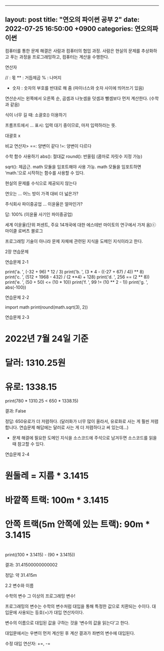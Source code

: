 
---
layout: post
title:  "연오의 파이썬 공부 2"
date:   2022-07-25 16:50:00 +0900
categories: 연오의파이썬
---


컴퓨터를 통한 문제 해결은 사람과 컴퓨터의 협업 과정. 사람은 현실의 문제를 추상화하고 푸는 과정을 프로그래밍하고, 컴퓨터는 계산을 수행한다.


연산자

// : 몫
** : 거듭제곱
% : 나머지
- 숫자 : 숫자의 부호를 반대로 해 줌 (마이너스와 숫자 사이에 띄어쓰기 있음)





연산순서는 왼쪽에서 오른쪽 순, 곱셈과 나눗셈을 덧셈과 뺄셈보다 먼저 계산한다. (수학과 같음)




식이 너무 길 때: 소괄호() 이용하기

프롬프트에서 … 표시: 입력 대기 중이므로, 마저 입력하라는 뜻.




대괄호 x




비교 연산자>
==: 양변이 같다
!=: 양변이 다르다





수학 함수 사용하기
abs(): 절대값
round(): 반올림 (콤마로 자릿수 지정 가능)





sqrt(): 제곱근. math 모듈을 임포트해야 사용 가능. math 모듈을 임포트하면 ‘math.’으로 시작하는 함수를 사용할 수 있다.






현실의 문제를 수식으로 제공되지 않는다

연오는 … 어느 방이 가격 대비 더 넓은가?








주식회사 파이중공업 … 이윤율은 얼마인가?

답: 100% (이윤율 사기인 파이중공업)


세계 이윤율(단위 퍼센트, 주요 14개국에 대한 에스테반 마이토의 연구에서 가져 옴)ⓒ마이클 로버츠 블로그



프로그래밍 기술이 아니라 문제 자체에 관련된 지식을 도메인 지식이라고 한다.



2장 연습문제

연습문제 2-1

print('a. ', (-32 + 96) * 12 / 3)
print('b. ', (3 * 4 - ((-27 + 67) / 4)) ** 8)
print('c. ', (512 + 1968 - 432) / (2 **4) + 128)
print('d. ', 256 == (2 ** 8))
print('e. ', (50 + 50) <= (10 * 10))
print('f. ', 99 != (10 ** 2 - 1))
print('g. ', abs(-100))


연습문제 2-2

import math
print(round(math.sqrt(3), 2))


연습문제 2-3

# 2022년 7월 24일 기준
# 달러: 1310.25원
# 유로: 1338.15

print(780 * 1310.25 < 650 * 1338.15)

결과:
False

정답: 650유로가 더 저렴하다. (달러화가 너무 많이 올라서, 유로화로 사는 게 훨씬 저렴합니다. 연습문제 해답에는 달러로 사는 게 더 저렴하다고 써 있는데…)

* 문제 해결에 필요한 도메인 지식을 소스코드에 주석으로 남겨두면 소스코드를 읽을 때 참고할 수 있다.

연습문제 2-4

# 원둘레 = 지름 * 3.1415
# 바깥쪽 트랙: 100m * 3.1415
# 안쪽 트랙(5m 안쪽에 있는 트랙): 90m * 3.1415
#

print((100 * 3.1415) - (90 * 3.1415))


결과:
31.41500000000002

정답: 약 31.415m











2.2 변수와 이름


수학의 변수 그 이상의 프로그래밍 변수!




프로그래밍의 변수는 수학의 변수처럼 대입을 통해 특정한 값으로 치환되는 수이다.
대입문에 사용되는 등호(=)가 대입 연산자이다.



변수의 이름으로 대입된 값을 구하는 것을 ‘변수의 값을 읽는다’고 한다.









대입문에서는 우변이 먼저 계산된 후 계산 결과가 좌변의 변수에 대입된다.



수정 대입 연산자: +=, -=




